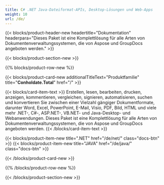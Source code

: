 ```yaml
---
title: C# .NET Java-Dateiformat-APIs, Desktop-Lösungen und Web-Apps
weight: 10
url: /de/
---
```


{{< blocks/product-header-new headertitle="Dokumentation" headerpara="Dieses Paket ist eine Komplettlösung für alle Arten von Dokumentenverwaltungssystemen, die von Aspose und GroupDocs angeboten werden." >}}

{{< blocks/product-section-new >}}

{{% blocks/product-row-new %}}

{{< blocks/product-card-new additionalTitleText="Produktfamilie" title="**Conholdate.Total**" href="/" >}}

{{< blocks/card-item-text >}}
Erstellen, lesen, bearbeiten, drucken, anzeigen, kommentieren, vergleichen, signieren, automatisieren, suchen und konvertieren Sie zwischen einer Vielzahl gängiger Dokumentformate, darunter Word, Excel, PowerPoint, E-Mail, Visio, PDF, Bild, HTML und viele mehr .NET-, C#-, ASP.NET-, VB.NET- und Java-Desktop- und Webanwendungen. Dieses Paket ist eine Komplettlösung für alle Arten von Dokumentenverwaltungssystemen, die von Aspose und GroupDocs angeboten werden.
{{< /blocks/card-item-text >}}

{{< blocks/product-item-new title=".NET" href="/de/net/" class="docs-btn"  >}} {{< blocks/product-item-new title="JAVA" href="/de/java/" class="docs-btn" >}}

{{< /blocks/product-card-new >}}

{{% /blocks/product-row-new %}}

{{< /blocks/product-section-new >}}

